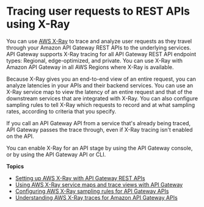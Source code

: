 # Tracing user requests to REST APIs using X\-Ray<a name="apigateway-xray"></a>

You can use [AWS X\-Ray](https://docs.aws.amazon.com/xray/latest/devguide/xray-services-apigateway.html) to trace and analyze user requests as they travel through your Amazon API Gateway REST APIs to the underlying services\. API Gateway supports X\-Ray tracing for all API Gateway REST API endpoint types: Regional, edge\-optimized, and private\. You can use X\-Ray with Amazon API Gateway in all AWS Regions where X\-Ray is available\.

Because X\-Ray gives you an end\-to\-end view of an entire request, you can analyze latencies in your APIs and their backend services\. You can use an X\-Ray service map to view the latency of an entire request and that of the downstream services that are integrated with X\-Ray\. You can also configure sampling rules to tell X\-Ray which requests to record and at what sampling rates, according to criteria that you specify\. 

If you call an API Gateway API from a service that's already being traced, API Gateway passes the trace through, even if X\-Ray tracing isn't enabled on the API\.

You can enable X\-Ray for an API stage by using the API Gateway console, or by using the API Gateway API or CLI\.

**Topics**
+ [Setting up AWS X\-Ray with API Gateway REST APIs](apigateway-enabling-xray.md)
+ [Using AWS X\-Ray service maps and trace views with API Gateway](apigateway-using-xray-maps.md)
+ [Configuring AWS X\-Ray sampling rules for API Gateway APIs](apigateway-configuring-xray-sampling-rules.md)
+ [Understanding AWS X\-Ray traces for Amazon API Gateway APIs](apigateway-understanding-xray-traces.md)
